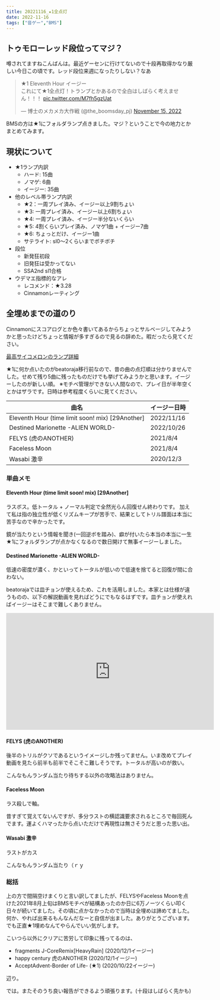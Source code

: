 ```yaml
---
title: 20221116_★1全点灯
date: 2022-11-16
tags: ["音ゲー","BMS"]
---
```


## トゥモローレッド段位ってマジ？

噂されてますねこんばんは。最近ゲーセンに行けてないので十段再取得かなり厳しい今日この頃です。レッド段位来週になったりしない？なあ

<blockquote class="twitter-tweet"><p lang="ja" dir="ltr">★1 Eleventh Hour イージー<br>これにて★1全点灯！トランプとかあるので全白はしばらく考えません！！！ <a href="https://t.co/M7fh5gzUat">pic.twitter.com/M7fh5gzUat</a></p>&mdash; 博士のメカメカ大作戦 (@the_boomsday_pj) <a href="https://twitter.com/the_boomsday_pj/status/1592542095419781120?ref_src=twsrc%5Etfw">November 15, 2022</a></blockquote> <script async src="https://platform.twitter.com/widgets.js" charset="utf-8"></script>

BMSの方は★1にフォルダランプ点きました。マジ？ということで今の地力とかまとめてみます。

## 現状について

* ★1ランプ内訳
  * ハード: 15曲
  * ノマゲ: 6曲
  * イージー: 35曲
* 他のレベル帯ランプ内訳
  * ★2：一周プレイ済み、イージー以上9割ちょい
  * ★3: 一周プレイ済み、イージー以上6割ちょい
  * ★4: 一周プレイ済み、イージー半分ないくらい
  * ★5: 4割くらいプレイ済み、ノマゲ1曲 + イージー7曲
  * ★6: ちょっとだけ、イージー1曲
  * サテライト: sl0～2くらいまでボチボチ
* 段位
  * 新発狂初段
  * 旧発狂は受かってない
  * SSA2nd sl1合格
* ウデマエ指標的なアレ
  * レコメンド：★3.28
  * Cinnamonレーティング

## 全埋めまでの道のり

Cinnamonにスコアログとか色々書いてあるからちょっとサルベージしてみようかと思ったけどちょっと情報が多すぎるので見るの辞めた。暇だったら見てください。

[最高サイコメロンのランプ詳細](https://cinnamon.link/users/006c6m/score)

★1に何か点いたのがbeatoraja移行前なので、昔の曲の点灯順は分かりませんでした。せめて残り5曲に残ったものだけでも挙げてみようかと思います。イージーしたのが新しい順。
※モチベ管理ができない人間なので、プレイ日が半年空くとかはザラです。日時は参考程度くらいに見てください。

| 曲名 | イージー日時 |
| ---- | ---- |
| Eleventh Hour (time limit soon! mix) [29Another] | 2022/11/16 |
| Destined Marionette -ALIEN WORLD- | 2022/10/26 |
| FELYS (虎のANOTHER) | 2021/8/4 |
| Faceless Moon | 2021/8/4 |
| Wasabi 激辛 | 2020/12/3 |

### 単曲メモ

#### Eleventh Hour (time limit soon! mix) [29Another]

ラスボス。低トータル + ノーマル判定で全然光らん回復せん終わりです。
加えて私は指の独立性が低くリズムキープが苦手で、結果としてトリル譜面は本当に苦手なので辛かったです。

鏡が当たりという情報を聞き(一回逆ボを踏み)、癖が付いたら本当の本当に一生★1にフォルダランプが点かなくなるので数日開けて無事イージーしました。

#### Destined Marionette -ALIEN WORLD-

低速の密度が濃く、かといってトータルが低いので低速を捨てると回復が間に合わない。

beatorajaでは皿チョンが使えるため、これを活用しました。本家とは仕様が違うものの、以下の解説動画を見ればどうにでもなるはずです。皿チョンが使えればイージーはそこまで難しくありません。

<iframe width="560" height="315" src="https://www.youtube.com/embed/Wb8LWrS1p5c" title="YouTube video player" frameborder="0" allow="accelerometer; autoplay; clipboard-write; encrypted-media; gyroscope; picture-in-picture" allowfullscreen></iframe>

#### FELYS (虎のANOTHER)

後半のトリルがクソであるというイメージしか残ってません。いま改めてプレイ動画を見たら前半も前半でそこそこ難しそうです。トータルが高いのが救い。

こんなもんランダム当たり待ちする以外の攻略法はありません。

#### Faceless Moon

ラス殺しで軸。

昔すぎて覚えてないんですが、多分ラストの横認識要求されるところで毎回死んでます。運よくハマったから点いただけで再現性は無さそうだと思った思い出。

#### Wasabi 激辛

ラストがカス

こんなもんランダム当たり（ｒｙ

### 総括

上の方で間隔空けまくりと言い訳してましたが、FELYSやFaceless Moonを点けた2021年8月上旬はBMSモチベが結構あったのか日に6万ノーツくらい叩く日々が続いてました。その頃に点かなかったので当時は全埋めは諦めてました。
何か、やれば出来るもんなんだなーと自信が出ました。ありがとうございます。でも正直★1埋めなんてやらんでいい気がします。

こいつら以外にクリアに苦労して印象に残ってるのは、

* fragments J-CoreRemix[HeavyRain] (2020/12/1イージー)
* happy century 虎のANOTHER (2020/12/1イージー)
* AcceptAdvent-Border of Life- (★1) (2020/10/22イージー)

辺り。

では。またそのうち良い報告ができるよう頑張ります。(十段はしばらく先かも)

